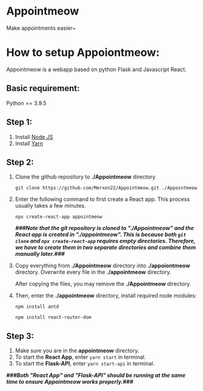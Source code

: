 # Appointmeow
 Make appointments easier~

# How to setup Appoiontmeow:
Appointmeow is a webapp based on python Flask and Javascript React.

## Basic requirement:
Python == 3.9.5

## Step 1:
1. Install [Node JS](https://nodejs.org)
2. Install [Yarn](https://classic.yarnpkg.com/en/docs/install)

## Step 2:
1. Clone the github repository to **./Appointmeow** directory

   `git clone https://github.com/Merxon22/Appointmeow.git ./Appointmeow`

2. Enter the following command to first create a React app. This process usually takes a few minutes.

   `npx create-react-app appointmeow`

   ***###Note that the git repository is cloned to "./Appointmeow" and the React app is created in "./appointmeow". This is because both `git clone` and `npx create-react-app` requires empty directories. Therefore, we have to create them in two separate directories and combine them manually later.###***

3. Copy everything from **./Appointmeow** directory into **./appoiontmeow** directory. Overwrite every file in the **./appointmeow** directory.

   After copying the files, you may remove the **./Appointmeow** directory.

4. Then, enter the **./appointmeow** directory, install required node modules:

   `npm install antd`
   
   `npm install react-router-dom`

## Step 3:
1. Make sure you are in the **appointmeow** directory.
2. To start the **React App**, enter `yarn start` in terminal.
3. To start the **Flask-API**, enter `yarn start-api` in terminal.

***###Both "React App" and "Flask-API" should be running at the same time to ensure Appointmeow works properly.###***

